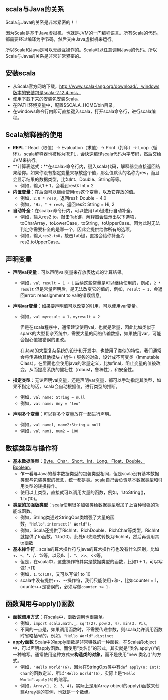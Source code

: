 ## scala与Java的关系

Scala与Java的关系是非常紧密的！！

因为Scala是基于Java虚拟机，也就是JVM的一门编程语言。所有Scala的代码，都需要经过编译为字节码，然后交由Java虚拟机来运行。

所以Scala和Java是可以无缝互操作的。Scala可以任意调用Java的代码。所以Scala与Java的关系是非常非常紧密的。

## 安装scala

- 从Scala官方网站下载，http://www.scala-lang.org/download/，windows版本的安装包是scala-2.12.4.msi。
- 使用下载下来的安装包安装Scala。
- 在PATH环境变量中，配置$SCALA_HOME/bin目录。
- 在windows命令行内即可直接键入scala，打开scala命令行，进行scala编程。

## Scala解释器的使用

- **REPL**：Read（取值）-> Evaluation（求值）-> Print（打印）-> Loop（循环）。scala解释器也被称为REPL，会快速编译scala代码为字节码，然后交给JVM来执行。
- **计算表达式：**在scala>命令行内，键入scala代码，解释器会直接返回结果给你。如果你没有指定变量来存放这个值，那么值默认的名称为res，而且会显示结果的数据类型，比如Int、Double、String等等。
  - 例如，输入1 + 1，会看到res0: Int = 2
- **内置变量**：在后面可以继续使用res这个变量，以及它存放的值。
  - 例如，`2.0 * res0`，返回res1: Double = 4.0
  - 例如，`"Hi, " + res0`，返回res2: String = Hi, 2
- **自动补全**：在scala>命令行内，可以使用Tab键进行自动补全。
  - 例如，输入res2.to，敲击Tab键，解释器会显示出以下选项，toCharArray，toLowerCase，toString，toUpperCase。因为此时无法判定你需要补全的是哪一个，因此会提供给你所有的选项。
  -  例如，输入`res2.toU`，敲击Tab键，直接会给你补全为res2.toUpperCase。

## 声明变量

- **声明val变量**：可以声明val变量来存放表达式的计算结果。

  - 例如，`val result = 1 + 1`
    后续这些常量是可以继续使用的，例如，`2 * result`
    但是常量声明后，是无法改变它的值的，例如，`result = 1`，会返回error: reassignment to val的错误信息。

- **声明var变量**：如果要声明值可以改变的引用，可以使用var变量。

  - 例如，`val myresult = 1，myresult = 2`

    但是在scala程序中，通常建议使用val，也就是常量，因此比如类似于spark的大型复杂系统中，需要大量的网络传输数据，如果使用var，可能会担心值被错误的更改。

    在Java的大型复杂系统的设计和开发中，也使用了类似的特性，我们通常会将传递给其他模块 / 组件 / 服务的对象，设计成不可变类（Immutable Class）。在里面也会使用java的常量定义，比如final，阻止变量的值被改变。从而提高系统的健壮性（robust，鲁棒性），和安全性。

- **指定类型**：无论声明val变量，还是声明var变量，都可以手动指定其类型，如果不指定的话，scala会自动根据值，进行类型的推断。

  - 例如，`val name: String = null`
  - 例如，`val name: Any = "leo"`

- **声明多个变量**：可以将多个变量放在一起进行声明。

  - 例如，`val name1, name2:String = null`
  - 例如，`val num1, num2 = 100`

## 数据类型与操作符

- **基本数据类型**：<u>Byte、Char、Short、Int、Long、Float、Double、Boolean</u>。
  - 乍一看与Java的基本数据类型的包装类型相同，但是scala没有基本数据类型与包装类型的概念，统一都是类。scala自己会负责基本数据类型和引用类型的转换操作。
  - 使用以上类型，直接就可以调用大量的函数，例如，1.toString()，1.to(10)。
- **类型的加强版类型**：scala使用很多加强类给数据类型增加了上百种增强的功能或函数。
  - 例如，String类通过StringOps类增强了大量的函数，`"Hello".intersect(" World")`。
  - 例如，Scala还提供了RichInt、RichDouble、RichChar等类型，RichInt就提供了to函数，1.to(10)，此处Int先隐式转换为RichInt，然后再调用其to函数
- **基本操作符**：scala的算术操作符与java的算术操作符也没有什么区别，比如+、-、*、/、%等，以及&、|、^、>>、<<等。
  - 但是，在scala中，这些操作符其实是数据类型的函数，比如1 + 1，可以写做1.+(1)
  - 例如，`1.to(10)`，又可以写做1 to 10
  - scala中没有提供++、--操作符，我们只能使用+和-，比如counter = 1，counter++是错误的，必须写做`counter += 1.`

## 函数调用与apply()函数

- **函数调用方式**：在scala中，函数调用也很简单。
  - 例如，`import scala.math._，sqrt(2)，pow(2, 4)，min(3, Pi)`。
  - 不同的一点是，如果调用函数时，不需要传递参数，则scala允许调用函数时省略括号的，例如，`"Hello World".distinct`
- **apply函数**
  Scala中的apply函数是非常特殊的一种函数，在Scala的object中，可以声明apply函数。而使用“类名()”的形式，其实就是“类名.apply()”的一种缩写。通常使用这种方式来**构造类的对象**，而不是使用“new 类名()”的方式。
  - 例如，`"Hello World"(6)`，因为在StringOps类中有`def apply(n: Int): Char`的函数定义，所以`"Hello World"(6)`，实际上是`"Hello World".apply(6)`的缩写。
  - 例如，`Array(1, 2, 3, 4)`，实际上是用Array object的apply()函数来创建Array类的实例，也就是一个数组。

